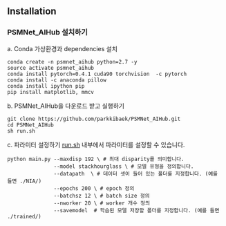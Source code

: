  ## Installation


### PSMNet_AIHub 설치하기

a. Conda 가상환경과 dependencies 설치

```shell
conda create -n psmnet_aihub python=2.7 -y
source activate psmnet_aihub
conda install pytorch=0.4.1 cuda90 torchvision  -c pytorch
conda install -c anaconda pillow
conda install ipython pip
pip install matplotlib, mmcv
```

b. PSMNet_AIHub을 다운로드 받고 실행하기

```shell
git clone https://github.com/parkkibaek/PSMNet_AIHub.git
cd PSMNet_AIHub
sh run.sh
```

c. 파라미터 설정하기
[run.sh](./run.sh) 내부에서 파라미터를 설정할 수 있습니다.
```
python main.py --maxdisp 192 \ # 최대 disparity를 의미합니다.
               --model stackhourglass \ # 모델 유형을 정의합니다.
               --datapath  \ # 데이터 셋이 들어 있는 폴더를 지정합니다. (예를 들면 ./NIA/)
               --epochs 200 \ # epoch 정의
               --batchsz 12 \ # batch size 정의
               --nworker 20 \ # worker 개수 정의
               --savemodel  # 학습된 모델 저장할 폴더를 지정합니다. (예를 들면 ./trained/)
```

